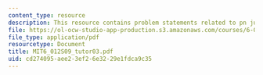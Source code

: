 ```yaml
---
content_type: resource
description: This resource contains problem statements related to pn junction electrostatics.
file: https://ol-ocw-studio-app-production.s3.amazonaws.com/courses/6-012-microelectronic-devices-and-circuits-spring-2009/cd274095aee23ef26e3229e1fdca9c35_MIT6_012S09_tutor03.pdf
file_type: application/pdf
resourcetype: Document
title: MIT6_012S09_tutor03.pdf
uid: cd274095-aee2-3ef2-6e32-29e1fdca9c35
---
```

